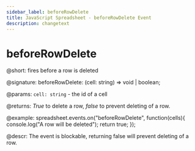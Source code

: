 ```yaml
---
sidebar_label: beforeRowDelete
title: JavaScript Spreadsheet - beforeRowDelete Event
description: changetext
---
```


# beforeRowDelete

@short: fires before a row is deleted

@signature: beforeRowDelete: (cell: string) => void | boolean;

@params:
`cell: string` - the id of a cell

@returns:
*True* to delete a row, *false* to prevent deleting of a row.

@example:
spreadsheet.events.on("beforeRowDelete", function(cells){
	console.log("A row will be deleted");
    return true;
});

@descr:
The event is blockable, returning false will prevent deleting of a row.
